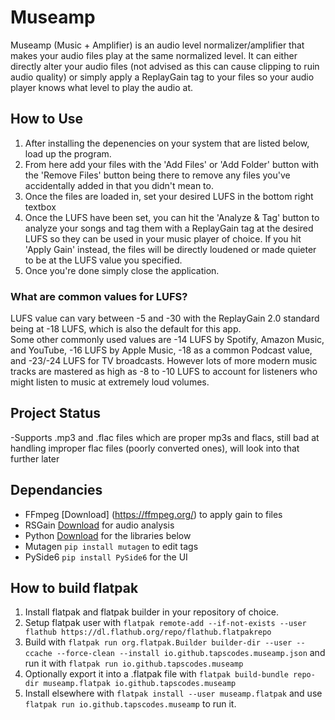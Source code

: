 # Museamp
Museamp (Music + Amplifier) is an audio level normalizer/amplifier that makes your audio files play at the same normalized level. It can either directly alter your audio files (not advised as this can cause clipping to ruin audio quality) or simply apply a ReplayGain tag to your files so your audio player knows what level to play the audio at.

## How to Use
1. After installing the depenencies on your system that are listed below, load up the program.
2. From here add your files with the 'Add Files' or 'Add Folder' button with the 'Remove Files' button being there to remove any files you've accidentally added in that you didn't mean to.
3. Once the files are loaded in, set your desired LUFS in the bottom right textbox
4. Once the LUFS have been set, you can hit the 'Analyze & Tag' button to analyze your songs and tag them with a ReplayGain tag at the desired LUFS so they can be used in your music player of choice. If you hit 'Apply Gain' instead, the files will be directly loudened or made quieter to be at the LUFS value you specified.
5. Once you're done simply close the application.

### What are common values for LUFS?
LUFS value can vary between -5 and -30 with the ReplayGain 2.0 standard being at -18 LUFS, which is also the default for this app.  
Some other commonly used values are -14 LUFS by Spotify, Amazon Music, and YouTube, -16 LUFS by Apple Music, -18 as a common Podcast value, and -23/-24 LUFS for TV broadcasts. However lots of more modern music tracks are mastered as high as -8 to -10 LUFS to account for listeners who might listen to music at extremely loud volumes.

## Project Status
-Supports .mp3 and .flac files which are proper mp3s and flacs, still bad at handling improper flac files (poorly converted ones), will look into that further later

## Dependancies
- FFmpeg [Download] (https://ffmpeg.org/) to apply gain to files
- RSGain [Download](https://github.com/complexlogic/rsgain) for audio analysis
- Python [Download](https://www.python.org/downloads/) for the libraries below
- Mutagen ```pip install mutagen``` to edit tags
- PySide6 ```pip install PySide6``` for the UI

## How to build flatpak
1. Install flatpak and flatpak builder in your repository of choice.
2. Setup flatpak user with ```flatpak remote-add --if-not-exists --user flathub https://dl.flathub.org/repo/flathub.flatpakrepo``` 
3. Build with ```flatpak run org.flatpak.Builder builder-dir --user --ccache --force-clean --install io.github.tapscodes.museamp.json``` and run it with ```flatpak run io.github.tapscodes.museamp```
4. Optionally export it into a .flatpak file with ```flatpak build-bundle repo-dir museamp.flatpak io.github.tapscodes.museamp```
5. Install elsewhere with ```flatpak install --user museamp.flatpak``` and use ```flatpak run io.github.tapscodes.museamp``` to run it.